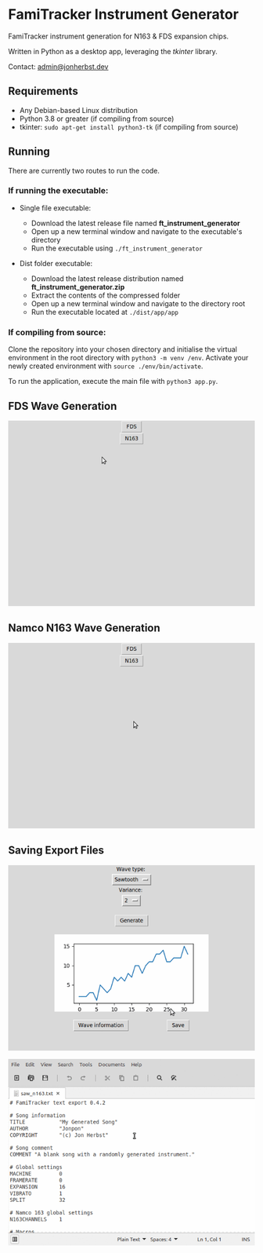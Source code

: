 # FamiTracker Instrument Generator

FamiTracker instrument generation for N163 &amp; FDS expansion chips.

Written in Python as a desktop app, leveraging the *tkinter* library.

Contact: [admin@jonherbst.dev](mailto:admin@jonherbst.dev)

## Requirements

- Any Debian-based Linux distribution  
- Python 3.8 or greater (if compiling from source)
- tkinter: `sudo apt-get install python3-tk` (if compiling from source)

## Running

There are currently two routes to run the code.

### If running the executable:

- Single file executable:
    - Download the latest release file named **ft_instrument_generator**
    - Open up a new terminal window and navigate to the executable's directory
    - Run the executable using `./ft_instrument_generator`

- Dist folder executable:
    - Download the latest release distribution named **ft_instrument_generator.zip**
    - Extract the contents of the compressed folder
    - Open up a new terminal window and navigate to the directory root
    - Run the executable located at `./dist/app/app`

### If compiling from source:

Clone the repository into your chosen directory and initialise the virtual environment in the root directory with `python3 -m venv /env`. Activate your newly created environment with `source ./env/bin/activate`.

To run the application, execute the main file with `python3 app.py`.

## FDS Wave Generation

![FDS wave generation preview](/gifs/fds_wave.gif)

## Namco N163 Wave Generation

![N163 wave generation preview](/gifs/n163_wave.gif)

## Saving Export Files

![Saving FamiTracker export preview](/gifs/save_file.gif)

![Viewing produced export](/gifs/file_details.gif)